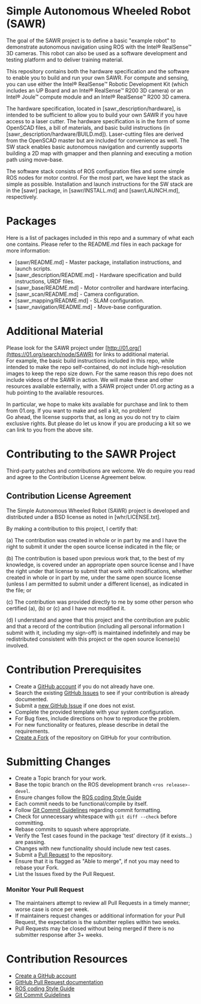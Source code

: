 # Simple Autonomous Wheeled Robot (SAWR)
The goal of the SAWR project is to define a basic "example robot" 
to demonstrate autonomous navigation using ROS with
the Intel&reg; RealSense&trade; 3D cameras.
This robot can also be used as a software
development and testing platform and 
to deliver training material.

This repository contains both the hardware specification and the software
to enable you to build and run your own SAWR. 
For compute and sensing, you can
use either the Intel&reg; RealSense&trade; Robotic Development Kit 
(which includes an UP Board and an Intel&reg; RealSense&trade; R200 3D camera)
or an Intel&reg; Joule&trade; compute module and 
an Intel&reg; RealSense&trade; R200 3D camera.

The hardware specification, 
located in [sawr_description/hardware], 
is intended to be sufficient to allow you to
build your own SAWR if you have access to a laser cutter.
The hardware specification is in the form of some OpenSCAD files,
a bill of materials, and basic build instructions (in [sawr_description/hardware/BUILD.md]).
Laser-cutting files are derived from the OpenSCAD master but are 
included for convenience as well.
The SW stack enables basic autonomous navigation and currently supports
building a 2D map with gmapper and then planning and executing a motion path
using move-base.

The software stack consists of ROS configuration files and some simple ROS nodes for
motor control.
For the most part, we have kept the stack as simple as possible.
Installation and launch instructions for the SW stack are in the [sawr] package,
in [sawr/INSTALL.md] and [sawr/LAUNCH.md], respectively.

# Packages
Here is a list of packages included in this repo and a summary of what each one contains.
Please refer to the README.md files in each package for more information:
* [sawr/README.md] - Master package, installation instructions, and launch scripts.
* [sawr_description/README.md] - Hardware specification and build instructions, URDF files.
* [sawr_base/README.md] - Motor controller and hardware interfacing.
* [sawr_scan/README.md] - Camera configuration.
* [sawr_mapping/README.md] - SLAM configuration.
* [sawr_navigation/README.md] - Move-base configuration.

# Additional Material
Please look for the SAWR project under 
[http://01.org/](https://01.org/search/node/SAWR) 
for links to additional material.  
For example, the basic build instructions included in this repo,
while intended to make the repo self-contained,
do not include high-resolution images to keep the repo size down.
For the same reason this repo does not include videos of the SAWR in action.
We will make these and other resources available externally, 
with a SAWR project under 01.org acting as a hub pointing to 
the available resources.

In particular, we hope to make kits available for purchase and link to them from 01.org.
If you want to make and sell a kit, no problem!  
Go ahead, the license supports that, as long as you do not try to claim exclusive rights.
But please do let us know if you are producing a kit so we can link to you from
the above site.

# Contributing to the SAWR Project
Third-party patches and contributions are welcome. We do require
you read and agree to the Contribution License Agreement below.

## Contribution License Agreement
The Simple Autonomous Wheeled Robot (SAWR) project is developed and distributed under
a BSD license as noted in [whr/LICENSE.txt].

By making a contribution to this project, I certify that:

(a) The contribution was created in whole or in part by me and I
    have the right to submit it under the open source license
    indicated in the file; or

(b) The contribution is based upon previous work that, to the best
    of my knowledge, is covered under an appropriate open source
    license and I have the right under that license to submit that
    work with modifications, whether created in whole or in part
    by me, under the same open source license (unless I am
    permitted to submit under a different license), as indicated
    in the file; or
 
(c) The contribution was provided directly to me by some other
    person who certified (a), (b) or (c) and I have not modified
    it.

(d) I understand and agree that this project and the contribution
    are public and that a record of the contribution (including all
    personal information I submit with it, including my sign-off) is
    maintained indefinitely and may be redistributed consistent with
    this project or the open source license(s) involved.

# Contribution Prerequisites

* Create a [GitHub account](https://github.com/join) if you do not already have one.
* Search the existing [GitHub Issues](../../../issues) to see if your contribution is already documented.
* Submit a [new GitHub Issue](../../../issues/new) if one does not exist.
* Complete the provided template with your system configuration.
* For Bug fixes, include directions on how to reproduce the problem.
* For new functionality or features, please describe in detail the requirements.
* [Create a Fork](../../../fork) of the repository on GitHub for your contribution.

# Submitting Changes

* Create a Topic branch for your work.
* Base the topic branch on the ROS development branch `<ros release>-devel`.
* Ensure changes follow the [ROS coding Style Guide](http://wiki.ros.org/StyleGuide)
* Each commit needs to be functional/compile by itself.
* Follow [Git Commit Guidelines](https://git-scm.com/book/ch5-2.html#Commit-Guidelines) regarding commit formatting.
* Check for unnecessary whitespace with `git diff --check` before committing.
* Rebase commits to squash where appropriate.
* Verify the Test cases found in the package 'test' directory (if it exists...) are passing.
* Changes with new functionality should include new test cases.
* Submit a [Pull Request](../../../compare) to the repository.
* Ensure that it is flagged as "Able to merge", if not you may need to rebase your Fork.
* List the Issues fixed by the Pull Request.

### Monitor Your Pull Request

* The maintainers attempt to review all Pull Requests in a timely manner; worse case is once per week.
* If maintainers request changes or additional information for your Pull Request, the expectation is the submitter replies within two weeks.
* Pull Requests may be closed without being merged if there is no submitter response after 3+ weeks.

# Contribution Resources

* [Create a GitHub account](https://github.com/join)
* [GitHub Pull Request documentation](https://help.github.com/articles/using-pull-requests)
* [ROS coding Style Guide](http://wiki.ros.org/StyleGuide)
* [Git Commit Guidelines](https://git-scm.com/book/ch5-2.html#Commit-Guidelines)
